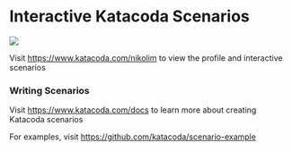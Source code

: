 # Interactive Katacoda Scenarios

[![](http://shields.katacoda.com/katacoda/nikolim/count.svg)](https://www.katacoda.com/nikolim "Get your profile on Katacoda.com")

Visit https://www.katacoda.com/nikolim to view the profile and interactive scenarios

### Writing Scenarios
Visit https://www.katacoda.com/docs to learn more about creating Katacoda scenarios

For examples, visit https://github.com/katacoda/scenario-example
